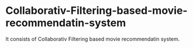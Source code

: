 # Collaborativ-Filtering-based-movie-recommendatin-system
It consists of  Collaborativ Filtering based movie recommendatin system.

